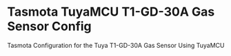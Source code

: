# Tasmota TuyaMCU T1-GD-30A Gas Sensor Config
Tasmota Configuration for the Tuya T1-GD-30A Gas Sensor Using TuyaMCU
